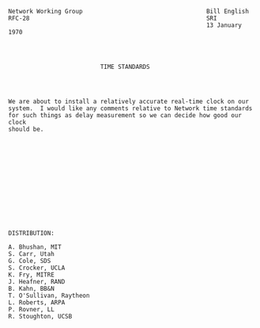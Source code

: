     Network Working Group                                   Bill English
    RFC-28                                                  SRI
                                                            13 January 1970




                              TIME STANDARDS




    We are about to install a relatively accurate real-time clock on our
    system.  I would like any comments relative to Network time standards
    for such things as delay measurement so we can decide how good our clock
    should be.














    DISTRIBUTION:

    A. Bhushan, MIT
    S. Carr, Utah
    G. Cole, SDS
    S. Crocker, UCLA
    K. Fry, MITRE
    J. Heafner, RAND
    B. Kahn, BB&N
    T. O'Sullivan, Raytheon
    L. Roberts, ARPA
    P. Rovner, LL
    R. Stoughton, UCSB

